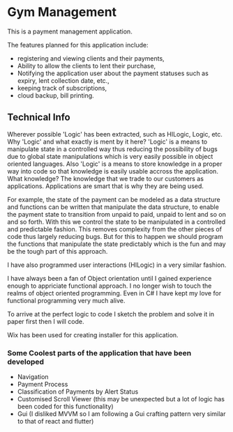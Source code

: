 # Gym Management

  This is a payment management application.

  The features planned for this application include:
  - registering and viewing clients and their payments,
  - Ability to allow the clients to lent their purchase,
  - Notifying the application user about the payment statuses such as expiry, lent collection date, etc.,
  - keeping track of subscriptions,
  - cloud backup, bill printing.

## Technical Info

  Wherever possible 'Logic' has been extracted, such as HILogic, Logic, etc.
  Why 'Logic' and what exactly is ment by it here?
  'Logic' is a means to manipulate state in a controlled way thus reducing the possibility of bugs due to global state manipulations which is very easily possible in object oriented languages.
  Also 'Logic' is a means to store knowledge in a proper way into code so that knowledge is easily usable accross the application.
  What knowledge?
  The knowledge that we trade to our customers as applications. Applications are smart that is why they are being used.

  For example, the state of the payment can be modeled as a data structure and functions can be written that manipulate the data structure, to enable the payment state to transition from unpaid to paid, unpaid to lent and so on and so forth. With this we control the state to be manipulated in a controlled and predictable fashion. This removes complexity from the other pieces of code thus largely reducing bugs. But for this to happen we should program the functions that manipulate the state predictably which is the fun and may be the tough part of this approach.

  I have also programmed user interactions (HILogic) in a very similar fashion.

  I have always been a fan of Object orientation until I gained experience enough to appriciate functional approach. I no longer wish to touch the realms of object oriented programming. Even in C# I have kept my love for functional programming very much alive.

  To arrive at the perfect logic to code I sketch the problem and solve it in paper first then I will code.

  Wix has been used for creating installer for this application.

### Some Coolest parts of the application that have been developed

  - Navigation
  - Payment Process
  - Classification of Payments by Alert Status
  - Customised Scroll Viewer (this may be unexpected but a lot of logic has been coded for this functionality)
  - Gui (I disliked MVVM so I am following a Gui crafting pattern very similar to that of react and flutter)
